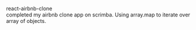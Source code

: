 react-airbnb-clone <br>
completed my airbnb clone app on scrimba. Using array.map to iterate over array of objects.
